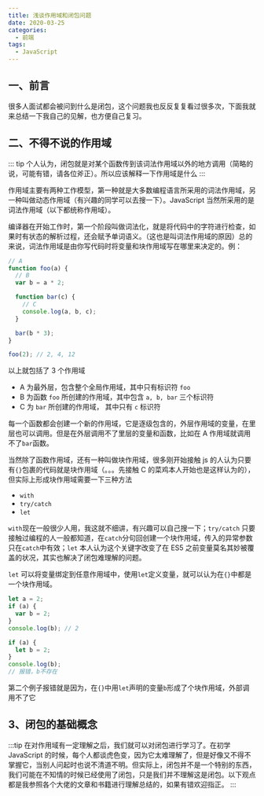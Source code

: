 ```yaml
---
title: 浅谈作用域和闭包问题
date: 2020-03-25
categories:
  - 前端
tags:
  - JavaScript
---
```


## 一、前言

很多人面试都会被问到什么是闭包，这个问题我也反反复复看过很多次，下面我就来总结一下我自己的见解，也方便自己复习。

## 二、不得不说的作用域

::: tip
个人认为，闭包就是对某个函数传到该词法作用域以外的地方调用（简略的说，可能有错，请各位斧正）。所以应该解释一下作用域是什么
:::

作用域主要有两种工作模型，第一种就是大多数编程语言所采用的词法作用域，另一种叫做动态作用域（有兴趣的同学可以去搜一下）。JavaScript 当然所采用的是词法作用域（以下都统称作用域）。

编译器在开始工作时，第一个阶段叫做词法化，就是将代码中的字符进行检查，如果时有状态的解析过程，还会赋予单词语义。（这也是叫词法作用域的原因）总的来说，词法作用域是由你写代码时将变量和块作用域写在哪里来决定的。例：

```javascript
// A
function foo(a) {
  // B
  var b = a * 2;

  function bar(c) {
    // C
    console.log(a, b, c);
  }

  bar(b * 3);
}

foo(2); // 2, 4, 12
```

以上就包括了 3 个作用域

- A 为最外层，包含整个全局作用域，其中只有标识符 `foo`
- B 为函数 `foo` 所创建的作用域，其中包含 `a, b, bar` 三个标识符
- C 为 `bar` 所创建的作用域， 其中只有 `c` 标识符

每一个函数都会创建一个新的作用域，它是逐级包含的，外层作用域的变量，在里层也可以调用。但是在外层调用不了里层的变量和函数，比如在 A 作用域就调用不了`bar`函数。

当然除了函数作用域，还有一种叫做块作用域，很多刚开始接触 js 的人认为只要有`{}`包裹的代码就是块作用域（。。。先接触 C 的菜鸡本人开始也是这样认为的），但实际上形成块作用域需要一下三种方法

- `with`
- `try/catch`
- `let`

`with`现在一般很少人用，我这就不细讲，有兴趣可以自己搜一下；`try/catch` 只要接触过编程的人一般都知道，在`catch`分句回创建一个块作用域，传入的异常参数只在`catch`中有效；`let` 本人认为这个关键字改变了在 ES5 之前变量莫名其妙被覆盖的状况，其实也解决了闭包难理解的问题。

`let` 可以将变量绑定到任意作用域中，使用`let`定义变量，就可以认为在`{}`中都是一个块作用域。

```javascript
let a = 2;
if (a) {
  var b = 2;
}
console.log(b); // 2

if (a) {
  let b = 2;
}
console.log(b);
// 报错，b不存在
```

第二个例子报错就是因为，在`{}`中用`let`声明的变量`b`形成了个块作用域，外部调用不了它

## 3、闭包的基础概念

:::tip
在对作用域有一定理解之后，我们就可以对闭包进行学习了。在初学 JavaScript 的时候，每个人都谈虎色变，因为它太难理解了，但是好像又不得不掌握它，当别人问起时也说不清道不明。但实际上，闭包并不是一个特别的东西，我们可能在不知情的时候已经使用了闭包，只是我们并不理解这是闭包。以下观点都是我参照各个大佬的文章和书籍进行理解总结的，如果有错欢迎指正。
:::

